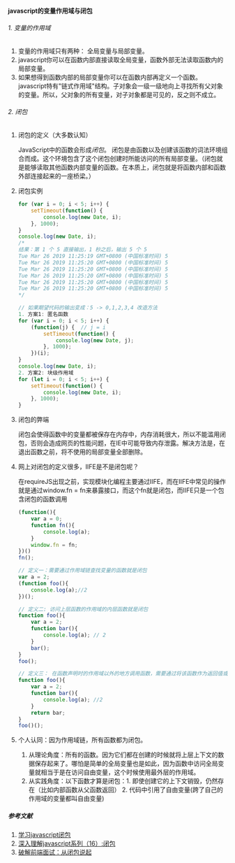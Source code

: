 #### javascript的变量作用域与闭包

###### 1. 变量的作用域

1. 变量的作用域只有两种： 全局变量与局部变量。
2. javascript你可以在函数内部直接读取全局变量，函数外部无法读取函数内的局部变量。
3. 如果想得到函数内部的局部变量你可以在函数内部再定义一个函数。javascript特有"链式作用域"结构。子对象会一级一级地向上寻找所有父对象的变量。所以，父对象的所有变量，对子对象都是可见的，反之则不成立。

###### 2. 闭包

1. 闭包的定义（大多数认知）

   JavaScript中的函数会形成*闭包*。 闭包是由函数以及创建该函数的词法环境组合而成。这个环境包含了这个闭包创建时所能访问的所有局部变量。（闭包就是能够读取其他函数内部变量的函数。在本质上，闭包就是将函数内部和函数外部连接起来的一座桥梁。）

2. 闭包实例

   ```javascript
   for (var i = 0; i < 5; i++) {
       setTimeout(function() {
           console.log(new Date, i);
       }, 1000);
   }
   console.log(new Date, i);
   /*
   结果：第 1 个 5 直接输出，1 秒之后，输出 5 个 5
   Tue Mar 26 2019 11:25:19 GMT+0800 (中国标准时间) 5
   Tue Mar 26 2019 11:25:20 GMT+0800 (中国标准时间) 5
   Tue Mar 26 2019 11:25:20 GMT+0800 (中国标准时间) 5
   Tue Mar 26 2019 11:25:20 GMT+0800 (中国标准时间) 5
   Tue Mar 26 2019 11:25:20 GMT+0800 (中国标准时间) 5
   Tue Mar 26 2019 11:25:20 GMT+0800 (中国标准时间) 5
   */
   
   // 如果期望代码的输出变成：5 -> 0,1,2,3,4 改造方法
   1. 方案1: 匿名函数
   for (var i = 0; i < 5; i++) {
       (function(j) {  // j = i
           setTimeout(function() {
               console.log(new Date, j);
           }, 1000);
       })(i);
   }
   console.log(new Date, i);
   2. 方案2: 块级作用域
   for (let i = 0; i < 5; i++) {
       setTimeout(function() {
           console.log(new Date, i);
       }, 1000);
   }
   ```

3. 闭包的弊端

   闭包会使得函数中的变量都被保存在内存中，内存消耗很大，所以不能滥用闭包，否则会造成网页的性能问题，在IE中可能导致内存泄露。解决方法是，在退出函数之前，将不使用的局部变量全部删除。

4. 网上对闭包的定义很多，IIFE是不是闭包呢？

   在requireJS出现之前，实现模块化编程主要通过IIFE，而在IIFE中常见的操作就是通过window.fn = fn来暴露接口，而这个fn就是闭包，而IIFE只是一个包含闭包的函数调用

   ```javascript
   (function(){
       var a = 0;
       function fn(){
           console.log(a); 
       }
       window.fn = fn;
   })()
   fn();
   
   // 定义一：需要通过作用域链查找变量的函数就是闭包
   var a = 2;
   (function foo(){
       console.log(a);//2
   })();
   
   // 定义二: 访问上层函数的作用域的内层函数就是闭包
   function foo(){
       var a = 2;
       function bar(){
           console.log(a); // 2
       }
       bar();
   }
   foo();
   
   // 定义三： 在函数声明时的作用域以外的地方调用函数，需要通过将该函数作为返回值或者作为参数被传递
   function foo(){
       var a = 2;
       function bar(){
           console.log(a); //2
       }
       return bar;
   }
   foo()();
   ```

5. 个人认同：因为作用域链，所有函数都为闭包。

   1. 从理论角度：所有的函数。因为它们都在创建的时候就将上层上下文的数据保存起来了。哪怕是简单的全局变量也是如此，因为函数中访问全局变量就相当于是在访问自由变量，这个时候使用最外层的作用域。
   2. 从实践角度：以下函数才算是闭包：1. 即使创建它的上下文销毁，仍然存在（比如内部函数从父函数返回） 2. 代码中引用了自由变量(跨了自己的作用域的变量都叫自由变量)

##### 参考文献

1. [学习javascript闭包](<http://www.ruanyifeng.com/blog/2009/08/learning_javascript_closures.html>)
2. [深入理解javascript系列（16）:闭包](https://www.cnblogs.com/TomXu/archive/2012/01/31/2330252.html)
3. [破解前端面试：从闭包说起](https://zhuanlan.zhihu.com/p/25855075)

